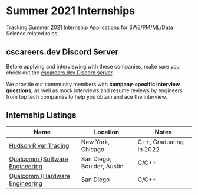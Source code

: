 # Summer 2021 Internships

Tracking Summer 2021 Internship Applications for SWE/PM/ML/Data Science related roles.

## cscareers.dev Discord Server

Before applying and interviewing with these companies, make sure you check out the [cscareers.dev Discord server](https://cscareers.dev/discord).

We provide our community members with **company-specific interview questions**, as well as mock interviews and resume reviews by engineers from top tech companies to help you obtain and ace the interview.

## Internship Listings

| Name  |  Location |  Notes |
|---|---|---|
|[Hudson River Trading](https://www.hudsonrivertrading.com/careers/job/?gh_jid=2160225)|New York, Chicago|C++, Graduating in 2022|
|[Qualcomm (Software Engineering](https://jobs.qualcomm.com/public/jobDetails.xhtml?requisitionId=1982304)|San Diego, Boulder, Austin|C/C++|
|[Qualcomm (Hardware Engineering](https://jobs.qualcomm.com/public/jobDetails.xhtml?requisitionId=1982302)|San Diego|C/C++|
